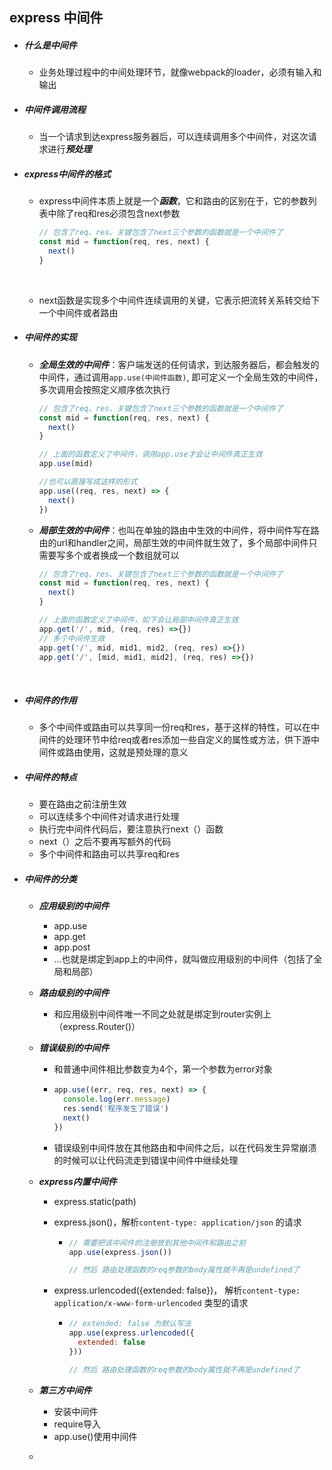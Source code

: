 ## express 中间件

- ##### 什么是中间件

  - 业务处理过程中的中间处理环节，就像webpack的loader，必须有输入和输出

- ##### 中间件调用流程

  - 当一个请求到达express服务器后，可以连续调用多个中间件，对这次请求进行***预处理***

- ##### express中间件的格式

  - express中间件本质上就是一个***函数***，它和路由的区别在于，它的参数列表中除了req和res必须包含next参数   

    ```javascript
    // 包含了req、res、关键包含了next三个参数的函数就是一个中间件了
    const mid = function(req, res, next) {
      next()
    }
    ```

    ​

  - next函数是实现多个中间件连续调用的关键，它表示把流转关系转交给下一个中间件或者路由

- ##### 中间件的实现

  - ***全局生效的中间件***：客户端发送的任何请求，到达服务器后，都会触发的中间件，通过调用`app.use(中间件函数)`, 即可定义一个全局生效的中间件，多次调用会按照定义顺序依次执行

    ```javascript
    // 包含了req、res、关键包含了next三个参数的函数就是一个中间件了
    const mid = function(req, res, next) {
      next()
    }

    // 上面的函数定义了中间件，调用app.use才会让中间件真正生效
    app.use(mid)

    //也可以直接写成这样的形式
    app.use((req, res, next) => {
      next()
    })
    ```

  - ***局部生效的中间件***：也叫在单独的路由中生效的中间件，将中间件写在路由的url和handler之间，局部生效的中间件就生效了，多个局部中间件只需要写多个或者换成一个数组就可以

    ```javascript
    // 包含了req、res、关键包含了next三个参数的函数就是一个中间件了
    const mid = function(req, res, next) {
      next()
    }

    // 上面的函数定义了中间件，如下会让局部中间件真正生效
    app.get('/', mid, (req, res) =>{})
    // 多个中间件生效
    app.get('/', mid, mid1, mid2, (req, res) =>{})
    app.get('/', [mid, mid1, mid2], (req, res) =>{})
    ```

    ​

- ##### 中间件的作用

  - 多个中间件或路由可以共享同一份req和res，基于这样的特性，可以在中间件的处理环节中给req或者res添加一些自定义的属性或方法，供下游中间件或路由使用，这就是预处理的意义

- ##### 中间件的特点

  - 要在路由之前注册生效
  - 可以连续多个中间件对请求进行处理
  - 执行完中间件代码后，要注意执行next（）函数
  - next（）之后不要再写额外的代码
  - 多个中间件和路由可以共享req和res

- ##### 中间件的分类

  - ***应用级别的中间件***

    - app.use
    - app.get
    - app.post
    - ...也就是绑定到app上的中间件，就叫做应用级别的中间件（包括了全局和局部）

  - ***路由级别的中间件***

    - 和应用级别中间件唯一不同之处就是绑定到router实例上（express.Router()）

  - ***错误级别的中间件***
    - 和普通中间件相比参数变为4个，第一个参数为error对象

    - ```javascript
      app.use((err, req, res, next) => {
        console.log(err.message)
        res.send('程序发生了错误')
        next()
      })
      ```

    - 错误级别中间件放在其他路由和中间件之后，以在代码发生异常崩溃的时候可以让代码流走到错误中间件中继续处理

  - ***express内置中间件***

    - express.static(path)

    - express.json()，解析`content-type: application/json` 的请求

      - ```javascript
        // 需要把该中间件的注册放到其他中间件和路由之前
        app.use(express.json())

        // 然后 路由处理函数的req参数的body属性就不再是undefined了
        ```

    - express.urlencoded({extended: false})， 解析`content-type: application/x-www-form-urlencoded` 类型的请求

      - ```javascript
        // extended: false 为默认写法
        app.use(express.urlencoded({
          extended: false
        }))

        // 然后 路由处理函数的req参数的body属性就不再是undefined了
        ```

  - ***第三方中间件***

    - 安装中间件
    - require导入
    - app.use()使用中间件

  - ​

